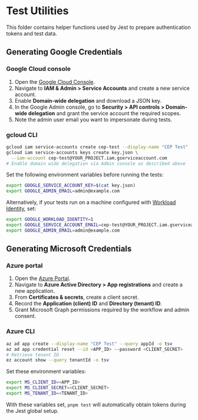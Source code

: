 # Test Utilities

This folder contains helper functions used by Jest to prepare authentication tokens and test data.

## Generating Google Credentials

### Google Cloud console
1. Open the [Google Cloud Console](https://console.cloud.google.com/).
2. Navigate to **IAM & Admin > Service Accounts** and create a new service account.
3. Enable **Domain-wide delegation** and download a JSON key.
4. In the Google Admin console, go to **Security > API controls > Domain-wide delegation** and grant the service account the required scopes.
5. Note the admin user email you want to impersonate during tests.

### gcloud CLI
```bash
gcloud iam service-accounts create cep-test --display-name "CEP Test"
gcloud iam service-accounts keys create key.json \
  --iam-account cep-test@YOUR_PROJECT.iam.gserviceaccount.com
# Enable domain wide delegation via Admin console as described above
```
Set the following environment variables before running the tests:
```bash
export GOOGLE_SERVICE_ACCOUNT_KEY=$(cat key.json)
export GOOGLE_ADMIN_EMAIL=admin@example.com
```
Alternatively, if your tests run on a machine configured with
[Workload Identity](https://cloud.google.com/workload-identity), set:

```bash
export GOOGLE_WORKLOAD_IDENTITY=1
export GOOGLE_SERVICE_ACCOUNT_EMAIL=cep-test@YOUR_PROJECT.iam.gserviceaccount.com
export GOOGLE_ADMIN_EMAIL=admin@example.com
```

## Generating Microsoft Credentials

### Azure portal
1. Open the [Azure Portal](https://portal.azure.com/).
2. Navigate to **Azure Active Directory > App registrations** and create a new application.
3. From **Certificates & secrets**, create a client secret.
4. Record the **Application (client) ID** and **Directory (tenant) ID**.
5. Grant Microsoft Graph permissions required by the workflow and admin consent.

### Azure CLI
```bash
az ad app create --display-name "CEP Test" --query appId -o tsv
az ad app credential reset --id <APP_ID> --password <CLIENT_SECRET>
# Retrieve tenant ID
ez account show --query tenantId -o tsv
```
Set these environment variables:
```bash
export MS_CLIENT_ID=<APP_ID>
export MS_CLIENT_SECRET=<CLIENT_SECRET>
export MS_TENANT_ID=<TENANT_ID>
```

With these variables set, `pnpm test` will automatically obtain tokens during the Jest global setup.
